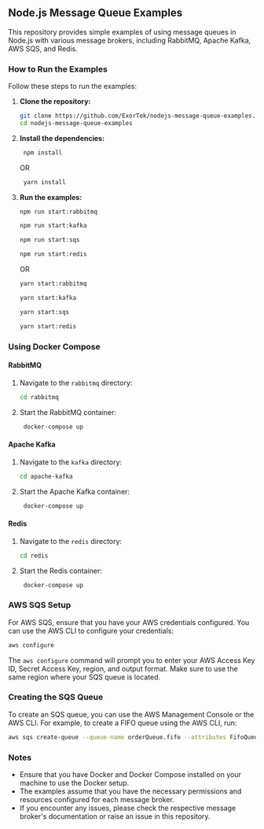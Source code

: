 ## Node.js Message Queue Examples

This repository provides simple examples of using message queues in Node.js with various message brokers, including
RabbitMQ, Apache Kafka, AWS SQS, and Redis.

### How to Run the Examples

Follow these steps to run the examples:

1. **Clone the repository:**
   ```bash
   git clone https://github.com/ExorTek/nodejs-message-queue-examples.git
   cd nodejs-message-queue-examples
   ```
2. **Install the dependencies:**
   ```bash
    npm install
    ```
   OR
    ```bash
     yarn install
     ```
3. **Run the examples:**
    ```bash
    npm run start:rabbitmq
    ```
    ```bash
    npm run start:kafka
    ```
    ```bash
    npm run start:sqs
    ```
    ```bash
    npm run start:redis
    ```
   OR
    ```bash
    yarn start:rabbitmq
    ```
    ```bash
    yarn start:kafka
    ```
    ```bash
    yarn start:sqs
    ```
    ```bash
    yarn start:redis
    ```

### Using Docker Compose

#### RabbitMQ

1. Navigate to the `rabbitmq` directory:
   ```bash
   cd rabbitmq
   ```
2. Start the RabbitMQ container:
   ```bash
    docker-compose up
    ```

#### Apache Kafka

1. Navigate to the `kafka` directory:
   ```bash
   cd apache-kafka
   ```
2. Start the Apache Kafka container:
   ```bash
    docker-compose up
    ```

#### Redis

1. Navigate to the `redis` directory:
   ```bash
   cd redis
   ```
2. Start the Redis container:
   ```bash
    docker-compose up
    ```

### AWS SQS Setup
For AWS SQS, ensure that you have your AWS credentials configured. You can use the AWS CLI to configure your credentials:
```bash
aws configure
```
The `aws configure` command will prompt you to enter your AWS Access Key ID, Secret Access Key, region, and output format. Make sure to use the same region where your SQS queue is located.

### Creating the SQS Queue
To create an SQS queue, you can use the AWS Management Console or the AWS CLI. For example, to create a FIFO queue using the AWS CLI, run:
```bash
aws sqs create-queue --queue-name orderQueue.fifo --attributes FifoQueue=true
```

### Notes
- Ensure that you have Docker and Docker Compose installed on your machine to use the Docker setup.
- The examples assume that you have the necessary permissions and resources configured for each message broker.
- If you encounter any issues, please check the respective message broker's documentation or raise an issue in this repository.
